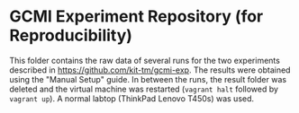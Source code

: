 # GCMI Experiment Repository (for Reproducibility)

This folder contains the raw data of several runs for the two experiments described in https://github.com/kit-tm/gcmi-exp. The results were obtained using the "Manual Setup" guide. In between the runs, the result folder was deleted and the virtual machine was restarted (`vagrant halt` followed by `vagrant up`). A normal labtop (ThinkPad Lenovo T450s) was used.